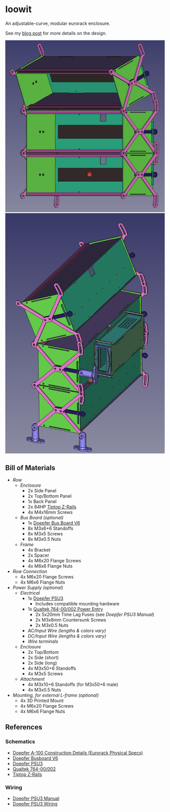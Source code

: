 # loowit

An adjustable-curve, modular eurorack enclosure.

See my [blog post](https://rgb.sh/blog/loowit) for more details on the design.

![Front](preview_front.png)
![Rear](preview_rear.png)

## Bill of Materials

- *Row*
    - *Enclosure*
        - 2x Side Panel
        - 2x Top/Bottom Panel
        - 1x Back Panel
        - 2x 84HP [Tiptop Z-Rails](https://tiptopaudio.com/z-rails/)
        - 4x M4x16mm Screws
    - *Bus Board (optional)*
        - 1x [Doepfer Bus Board V6](https://doepfer.de/a100z_e.htm)
        - 8x M3x6+6 Standoffs
        - 8x M3x5 Screws
        - 8x M3x0.5 Nuts
    - *Frame*
        - 4x Bracket
        - 2x Spacer
        - 4x M6x20 Flange Screws
        - 4x M6x6 Flange Nuts
- *Row Connection*
    - 4x M6x20 Flange Screws
    - 4x M6x6 Flange Nuts
- *Power Supply (optional)*
    - *Electrical*
        - 1x [Doepfer PSU3](https://www2.doepfer.eu/en/item/doepfer-a100psu3)
            - Includes compatible mounting hardware
        - 1x [Qualtek 764-00/002 Power Entry](https://www.qualtekusa.com/product/764-00-002/)
            - 2x 5x20mm Time Lag Fuses (see *Doepfer PSU3 Manual*)
            - 2x M3x8mm Countersunk Screws
            - 2x M3x0.5 Nuts
        - *AC/Input Wire (lengths & colors vary)*
        - *DC/Input Wire (lengths & colors vary)*
        - *Wire terminals*
    - *Enclosure*
        - 2x Top/Bottom
        - 2x Side (short)
        - 2x Side (long)
        - 4x M3x50+6 Standoffs
        - 4x M3x5 Screws
    - *Attachment*
        - 4x M3x10+6 Standoffs (for M3x50+6 male)
        - 4x M3x0.5 Nuts
- *Mounting, for external L-frame (optional)*
    - 4x 3D Printed Mount
    - 4x M6x20 Flange Screws
    - 4x M6x6 Flange Nuts

## References

### Schematics

- [Doepfer A-100 Construction Details (Eurorack Physical Specs)](https://doepfer.de/a100_man/a100m_e.htm)
- [Doepfer Busboard V6](https://doepfer.de/service/A100_busboard_measures.pdf)
- [Doepfer PSU3](https://doepfer.de/service/A100_PSU3_measures.pdf)
- [Qualtek 764-00/002](https://www.qualtekusa.com/wp-content/uploads/specsheets/76400002.pdf)
- [Tiptop Z-Rails](https://www.tiptopaudio.com/manuals/Tiptop_Audio_z-rails_data_sheet.pdf)

### Wiring

- [Doepfer PSU3 Manual](https://doepfer.de/a100_man/A100_Netzteil_Hinweise_2020.pdf)
- [Doepfer PSU3 Wiring](https://doepfer.de/a100_man/A100PSU3_wiring.pdf)
